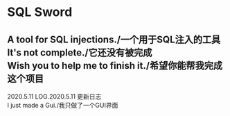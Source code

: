 # SQL Sword
__A tool for SQL injections./一个用于SQL注入的工具__  
It's not complete./它还没有被完成  
Wish you to help me to finish it./希望你能帮我完成这个项目  
--------------------------------------------------------  
2020.5.11 LOG.2020.5.11 更新日志  
I just made a Gui./我只做了一个GUI界面
